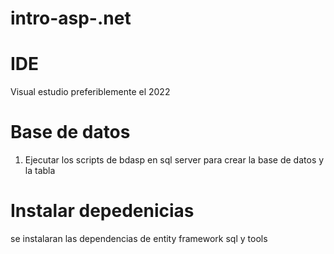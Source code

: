 # intro-asp-.net
# IDE
Visual estudio preferiblemente el 2022
# Base de datos
1. Ejecutar los scripts de bdasp en sql server para crear la base de datos y la tabla
# Instalar depedenicias
se instalaran las dependencias de entity framework sql y tools

